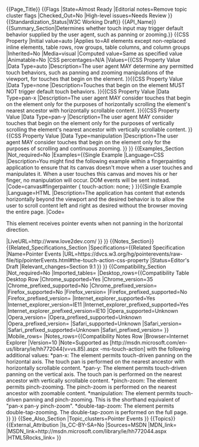 {{Page_Title}}
{{Flags
|State=Almost Ready
|Editorial notes=Remove topic cluster flags
|Checked_Out=No
|High-level issues=Needs Review
}}
{{Standardization_Status|W3C Working Draft}}
{{API_Name}}
{{Summary_Section|Determines whether touch input may trigger default behavior supplied by the user agent, such as panning or zooming.}}
{{CSS Property
|Initial value=auto
|Applies to=All elements except non-replaced inline elements, table rows, row groups, table columns, and column groups
|Inherited=No
|Media=visual
|Computed value=Same as specified value
|Animatable=No
|CSS percentages=N/A
|Values={{CSS Property Value
|Data Type=auto
|Description=The user agent MAY determine any permitted touch behaviors, such as panning and zooming manipulations of the viewport, for touches that begin on the element.
}}{{CSS Property Value
|Data Type=none
|Description=Touches that begin on the element MUST NOT trigger default touch behaviors.
}}{{CSS Property Value
|Data Type=pan-x
|Description=The user agent MAY consider touches that begin on the element only for the purposes of horizontally scrolling the element's nearest ancestor with horizontally scrollable content.
}}{{CSS Property Value
|Data Type=pan-y
|Description=The user agent MAY consider touches that begin on the element only for the purposes of vertically scrolling the element's nearest ancestor with vertically scrollable content.
}}{{CSS Property Value
|Data Type=manipulation
|Description=The user agent MAY consider touches that begin on the element only for the purposes of scrolling and continuous zooming.
}}
}}
{{Examples_Section
|Not_required=No
|Examples={{Single Example
|Language=CSS
|Description=You might find the following example within a fingerpainting application to ensure that its canvas doesn't move when a user touches and manipulates it. When a user touches this canvas and moves his or her finger, no manipulation will occur. DOM events will be sent instead.
|Code=canvas#fingerpainter {
  touch-action: none;
}
}}{{Single Example
|Language=HTML
|Description=The application has content that extends horizontally beyond the viewport and the desired behavior is to allow the user to scroll content left and right as desired without the browser moving the entire page.
|Code=<nowiki><div style="touch-action: pan-x;">
    This element receives pointer events when not panning in the horizontal direction.
</div></nowiki>
|LiveURL=http://www.love2dev.com/
}}
}}
{{Notes_Section}}
{{Related_Specifications_Section
|Specifications={{Related Specification
|Name=Pointer Events
|URL=https://dvcs.w3.org/hg/pointerevents/raw-file/tip/pointerEvents.html#the-touch-action-css-property
|Status=Editor's Draft
|Relevant_changes=Section 9.1
}}
}}
{{Compatibility_Section
|Not_required=No
|Imported_tables=
|Desktop_rows={{Compatibility Table Desktop Row
|Chrome_supported=Yes
|Chrome_version=35
|Chrome_prefixed_supported=No
|Chrome_prefixed_version=
|Firefox_supported=No
|Firefox_version=
|Firefox_prefixed_supported=No
|Firefox_prefixed_version=
|Internet_explorer_supported=Yes
|Internet_explorer_version=IE11
|Internet_explorer_prefixed_supported=Yes
|Internet_explorer_prefixed_version=IE10
|Opera_supported=Unknown
|Opera_version=
|Opera_prefixed_supported=Unknown
|Opera_prefixed_version=
|Safari_supported=Unknown
|Safari_version=
|Safari_prefixed_supported=Unknown
|Safari_prefixed_version=
}}
|Mobile_rows=
|Notes_rows={{Compatibility Notes Row
|Browser=Internet Explorer
|Version=10
|Note=Supported as [http://msdn.microsoft.com/en-us/library/ie/hh772044(v=vs.85).aspx -ms-touch-action] with the following additional values: *pan-x: The element permits touch-driven panning on the horizontal axis. The touch pan is performed on the nearest ancestor with horizontally scrollable content. *pan-y: The element permits touch-driven panning on the vertical axis. The touch pan is performed on the nearest ancestor with vertically scrollable content. *pinch-zoom: The element permits pinch-zooming. The pinch-zoom is performed on the nearest ancestor with zoomable content. *manipulation: The element permits touch-driven panning and pinch-zooming. This is the shorthand equivalent of "pan-x pan-y pinch-zoom". *double-tap-zoom: The element permits double-tap-zooming. The double-tap-zoom is performed on the full page.
}}
}}
{{See_Also_Section
|Topic_clusters=Pointer Events
}}
{{Topics}}
{{External_Attribution
|Is_CC-BY-SA=No
|Sources=MSDN
|MDN_link=
|MSDN_link=http://msdn.microsoft.com/library/ie/hh772044.aspx
|HTML5Rocks_link=
}}